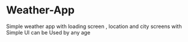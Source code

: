# Weather-App
Simple weather app with loading screen , location and city screens with Simple UI can be Used by any age 
